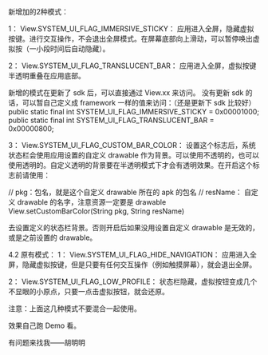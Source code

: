 新增加的2种模式：

1： View.SYSTEM_UI_FLAG_IMMERSIVE_STICKY： 
应用进入全屏，隐藏虚拟按键。进行交互操作，不会退出全屏模式。在屏幕底部向上滑动，可以暂停唤出虚拟按（一小段时间后自动隐藏）。

2： View.SYSTEM_UI_FLAG_TRANSLUCENT_BAR：
应用进入全屏，虚拟按键半透明重叠在应用底部。

新增的模式在更新了 sdk 后，可以直接通过 View.xx 来访问。
没有更新 sdk 的话，可以暂自己定义成 framework 一样的值来访问：（还是更新下 sdk 比较好）
public static final int SYSTEM_UI_FLAG_IMMERSIVE_STICKY = 0x00001000;
public static final int SYSTEM_UI_FLAG_TRANSLUCENT_BAR = 0x00000800;


3： View.SYSTEM_UI_FLAG_CUSTOM_BAR_COLOR：
设置这个标志后，系统状态栏会使用应用设置的自定义 drawable 作为背景。可以使用不透明的，也可以使用透明的。自定义透明的背景要在半透明模式下才会有透明效果。在开启这个标志前请使用：

// pkg：包名，就是这个自定义 drawable 所在的 apk 的包名
// resName： 自定义 drawable 的名字，注意资源一定要是 drawable
View.setCustomBarColor(String pkg, String resName)

去设置定义的状态栏背景。否则开启后如果没用设置自定义 drawable 是无效的，或是之前设置的 drawable。

4.2 原有模式：
1： View.SYSTEM_UI_FLAG_HIDE_NAVIGATION：
应用进入全屏，隐藏虚拟按键，但是只要有任何交互操作（例如触摸屏幕），就会退出全屏。

2： View.SYSTEM_UI_FLAG_LOW_PROFILE：
状态栏隐藏，虚拟按钮变成几个不显眼的小原点，只要一点击虚拟按钮，就会还原。


注意：上面这几种模式不要混合一起使用。

效果自己跑 Demo 看。

有问题来找我——胡明明

